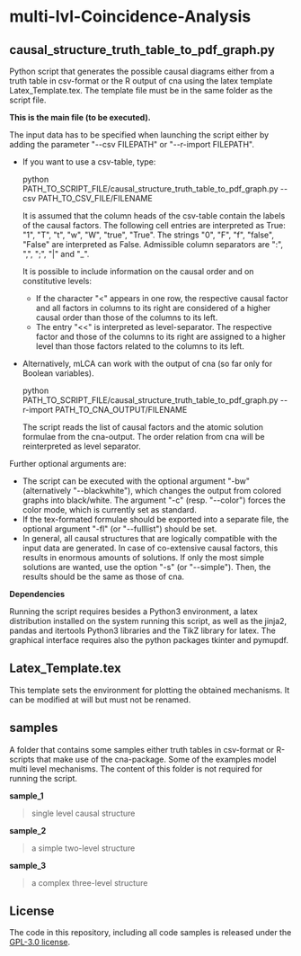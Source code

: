 # multi-lvl-Coincidence-Analysis

## causal_structure_truth_table_to_pdf_graph.py

Python script that generates the possible causal diagrams either from a truth table in csv-format or the R output of cna using the latex template Latex_Template.tex. The template file must be in the same folder as the script file. 

**This is the main file (to be executed).**

The input data has to be specified when launching the script either by adding the parameter "--csv FILEPATH" or "--r-import FILEPATH".


* If you want to use a csv-table, type:
  
  python PATH_TO_SCRIPT_FILE/causal_structure_truth_table_to_pdf_graph.py --csv PATH_TO_CSV_FILE/FILENAME

  It is assumed that the column heads of the csv-table contain the labels of the causal factors.
  The following cell entries are interpreted as True: "1", "T", "t", "w", "W", "true", "True". The strings "0", "F", "f", "false", "False" are interpreted as False.
  Admissible column separators are ":", ",", ";", "|" and "_".
  
  It is possible to include information on the causal order and on constitutive levels:
  * If the character "<" appears in one row, the respective causal factor and all factors in columns to its right are considered of a higher causal order than those of the columns to its left.
  * The entry "<<" is interpreted as level-separator. The respective factor and those of the columns to its right are assigned to a higher level than those factors related to the columns to its left.

* Alternatively, mLCA can work with the output of cna (so far only for Boolean variables). 

  python PATH_TO_SCRIPT_FILE/causal_structure_truth_table_to_pdf_graph.py --r-import PATH_TO_CNA_OUTPUT/FILENAME
  
  The script reads the list of causal factors and the atomic solution formulae from the cna-output. The order relation from cna will be reinterpreted as level separator.



Further optional arguments are:
* The script can be executed with the optional argument "-bw" (alternatively "--blackwhite"), which changes the output from colored graphs into black/white. The argument "-c" (resp. "--color") forces   the color mode, which is currently set as standard.
* If the tex-formated formulae should be exported into a separate file, the optional argument "-fl" (or "--fulllist") should be set.
* In general, all causal structures that are logically compatible with the input data are generated. In case of co-extensive causal factors, this results in enormous amounts of solutions. If only the  most simple solutions are wanted, use the option "-s" (or "--simple"). Then, the results should be the same as those of cna.

**Dependencies**

Running the script requires besides a Python3 environment, a latex distribution installed on the system running this script, as well as the jinja2, pandas and itertools Python3 libraries and the TikZ library for latex. The graphical interface requires also the python packages tkinter and pymupdf.


## Latex_Template.tex

This template sets the environment for plotting the obtained mechanisms. It can be modified at will but must not be renamed.


## samples

A folder that contains some samples either truth tables in csv-format or R-scripts that make use of the cna-package. Some of the examples model multi level mechanisms. The content of this folder is not required for running the script.

**sample_1**
> single level causal structure

**sample_2**
> a simple two-level structure 

**sample_3**
> a complex three-level structure

## License

The code in this repository, including all code samples is released under the [GPL-3.0 license](LICENSE).
